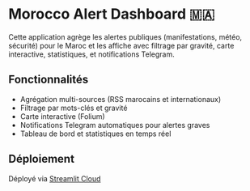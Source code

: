 # Morocco Alert Dashboard 🇲🇦

Cette application agrège les alertes publiques (manifestations, météo, sécurité) pour le Maroc et les affiche avec filtrage par gravité, carte interactive, statistiques, et notifications Telegram.

## Fonctionnalités
- Agrégation multi-sources (RSS marocains et internationaux)
- Filtrage par mots-clés et gravité
- Carte interactive (Folium)
- Notifications Telegram automatiques pour alertes graves
- Tableau de bord et statistiques en temps réel

## Déploiement
Déployé via [Streamlit Cloud](https://streamlit.io/cloud)
